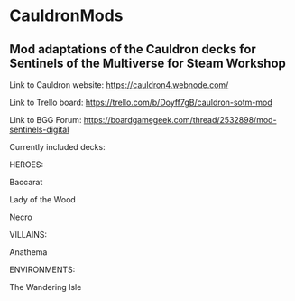 # CauldronMods
Mod adaptations of the Cauldron decks for Sentinels of the Multiverse for Steam Workshop
----------------------------------------------------------

Link to Cauldron website: https://cauldron4.webnode.com/

Link to Trello board: https://trello.com/b/Doyff7gB/cauldron-sotm-mod

Link to BGG Forum: https://boardgamegeek.com/thread/2532898/mod-sentinels-digital 

Currently included decks:

HEROES:

Baccarat

Lady of the Wood

Necro


VILLAINS:

Anathema

ENVIRONMENTS:

The Wandering Isle
